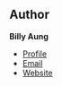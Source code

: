 ## Author

**Billy Aung**

- [Profile](https://github.com/billyaungmyint "Billy Aung Myint")
- [Email](mailto:billy@billyaungmyint.com?subject=Hi "Hi! from Github!")
- [Website](https://billyaungmyint.com "https://billyaungmyint.com")

